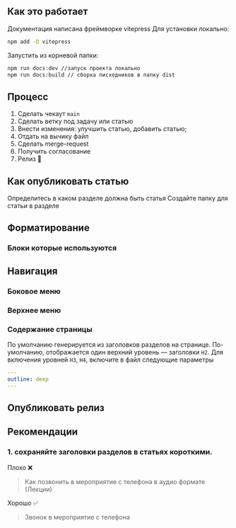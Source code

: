 ## Как это работает

Документация написана фреймворке vitepress
Для установки локально:

```bash
npm add -D vitepress
```

Запустить из корневой папки:

```bash
npm run docs:dev //запуск проекта локально
npm run docs:build // сборка писходников в папку dist
```

## Процесс

1. Сделать чекаут `main`
2. Сделать ветку под задачу или статью
3. Внести изменения: улучшить статью, добавить статью;
4. Отдать на вычику файл
5. Сделать merge-request
6. Получить согласование
7. Релиз :tada:

## Как опубликовать статью

Определитесь в каком разделе должна быть статья
Создайте папку для статьи в разделе

## Форматирование

### Блоки которые используются

####

## Навигация

### Боковое меню

### Верхнее меню

### Содержание страницы

По умолчанию генерируется из заголовков разделов на странице. По-умолчанию, отображается один верхний уровень — заголовки `H2`. Для включения уровней `H3`, `H4`, включите в файл следующие параметры

```yaml
---
outline: deep
---
```

## Опубликовать релиз

## Рекомендации

### 1. сохраняйте заголовки разделов в статьях короткими.

Плохо ❌

> Как позвонить в мероприятие с телефона в аудио формате (Лекции)

Хорошо ✅

> Звонок в мероприятие с телефона
